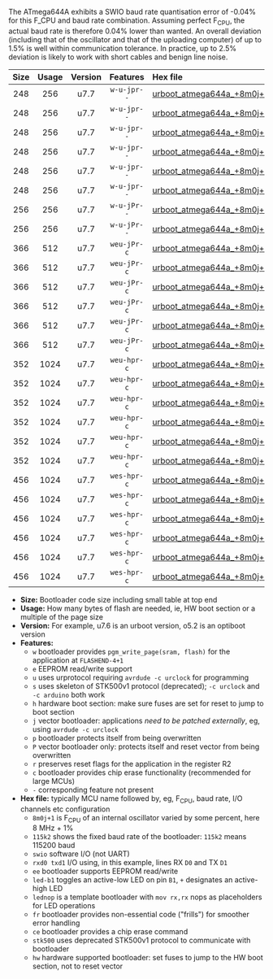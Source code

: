 The ATmega644A exhibits a SWIO baud rate quantisation error of -0.04% for this F_CPU and baud rate combination. Assuming perfect F<sub>CPU</sub>, the actual baud rate is therefore 0.04% lower than wanted. An overall deviation (including that of the oscillator and that of the uploading computer) of up to 1.5% is well within communication tolerance. In practice, up to 2.5% deviation is likely to work with short cables and benign line noise.

|Size|Usage|Version|Features|Hex file|
|:-:|:-:|:-:|:-:|:--|
|248|256|u7.7|`w-u-jpr--`|[urboot_atmega644a_+8m0j+1_++19k2_swio_rxd0_txd1_led+b0.hex](https://raw.githubusercontent.com/stefanrueger/urboot.hex/main/mcus/atmega644a/internal_oscillator/fcpu_+8m0j+1/br_++19k2/urboot_atmega644a_+8m0j+1_++19k2_swio_rxd0_txd1_led+b0.hex)|
|248|256|u7.7|`w-u-jpr--`|[urboot_atmega644a_+8m0j+1_++19k2_swio_rxd0_txd1_led+b7.hex](https://raw.githubusercontent.com/stefanrueger/urboot.hex/main/mcus/atmega644a/internal_oscillator/fcpu_+8m0j+1/br_++19k2/urboot_atmega644a_+8m0j+1_++19k2_swio_rxd0_txd1_led+b7.hex)|
|248|256|u7.7|`w-u-jpr--`|[urboot_atmega644a_+8m0j+1_++19k2_swio_rxd0_txd1_lednop.hex](https://raw.githubusercontent.com/stefanrueger/urboot.hex/main/mcus/atmega644a/internal_oscillator/fcpu_+8m0j+1/br_++19k2/urboot_atmega644a_+8m0j+1_++19k2_swio_rxd0_txd1_lednop.hex)|
|248|256|u7.7|`w-u-jpr--`|[urboot_atmega644a_+8m0j+1_++19k2_swio_rxd2_txd3_led+b0.hex](https://raw.githubusercontent.com/stefanrueger/urboot.hex/main/mcus/atmega644a/internal_oscillator/fcpu_+8m0j+1/br_++19k2/urboot_atmega644a_+8m0j+1_++19k2_swio_rxd2_txd3_led+b0.hex)|
|248|256|u7.7|`w-u-jpr--`|[urboot_atmega644a_+8m0j+1_++19k2_swio_rxd2_txd3_led+b7.hex](https://raw.githubusercontent.com/stefanrueger/urboot.hex/main/mcus/atmega644a/internal_oscillator/fcpu_+8m0j+1/br_++19k2/urboot_atmega644a_+8m0j+1_++19k2_swio_rxd2_txd3_led+b7.hex)|
|248|256|u7.7|`w-u-jpr--`|[urboot_atmega644a_+8m0j+1_++19k2_swio_rxd2_txd3_lednop.hex](https://raw.githubusercontent.com/stefanrueger/urboot.hex/main/mcus/atmega644a/internal_oscillator/fcpu_+8m0j+1/br_++19k2/urboot_atmega644a_+8m0j+1_++19k2_swio_rxd2_txd3_lednop.hex)|
|256|256|u7.7|`w-u-jPr--`|[urboot_atmega644a_+8m0j+1_++19k2_swio_rxd0_txd1.hex](https://raw.githubusercontent.com/stefanrueger/urboot.hex/main/mcus/atmega644a/internal_oscillator/fcpu_+8m0j+1/br_++19k2/urboot_atmega644a_+8m0j+1_++19k2_swio_rxd0_txd1.hex)|
|256|256|u7.7|`w-u-jPr--`|[urboot_atmega644a_+8m0j+1_++19k2_swio_rxd2_txd3.hex](https://raw.githubusercontent.com/stefanrueger/urboot.hex/main/mcus/atmega644a/internal_oscillator/fcpu_+8m0j+1/br_++19k2/urboot_atmega644a_+8m0j+1_++19k2_swio_rxd2_txd3.hex)|
|366|512|u7.7|`weu-jPr-c`|[urboot_atmega644a_+8m0j+1_++19k2_swio_rxd0_txd1_ee_led+b0_fr_ce.hex](https://raw.githubusercontent.com/stefanrueger/urboot.hex/main/mcus/atmega644a/internal_oscillator/fcpu_+8m0j+1/br_++19k2/urboot_atmega644a_+8m0j+1_++19k2_swio_rxd0_txd1_ee_led+b0_fr_ce.hex)|
|366|512|u7.7|`weu-jPr-c`|[urboot_atmega644a_+8m0j+1_++19k2_swio_rxd0_txd1_ee_led+b7_fr_ce.hex](https://raw.githubusercontent.com/stefanrueger/urboot.hex/main/mcus/atmega644a/internal_oscillator/fcpu_+8m0j+1/br_++19k2/urboot_atmega644a_+8m0j+1_++19k2_swio_rxd0_txd1_ee_led+b7_fr_ce.hex)|
|366|512|u7.7|`weu-jPr-c`|[urboot_atmega644a_+8m0j+1_++19k2_swio_rxd0_txd1_ee_lednop_fr_ce.hex](https://raw.githubusercontent.com/stefanrueger/urboot.hex/main/mcus/atmega644a/internal_oscillator/fcpu_+8m0j+1/br_++19k2/urboot_atmega644a_+8m0j+1_++19k2_swio_rxd0_txd1_ee_lednop_fr_ce.hex)|
|366|512|u7.7|`weu-jPr-c`|[urboot_atmega644a_+8m0j+1_++19k2_swio_rxd2_txd3_ee_led+b0_fr_ce.hex](https://raw.githubusercontent.com/stefanrueger/urboot.hex/main/mcus/atmega644a/internal_oscillator/fcpu_+8m0j+1/br_++19k2/urboot_atmega644a_+8m0j+1_++19k2_swio_rxd2_txd3_ee_led+b0_fr_ce.hex)|
|366|512|u7.7|`weu-jPr-c`|[urboot_atmega644a_+8m0j+1_++19k2_swio_rxd2_txd3_ee_led+b7_fr_ce.hex](https://raw.githubusercontent.com/stefanrueger/urboot.hex/main/mcus/atmega644a/internal_oscillator/fcpu_+8m0j+1/br_++19k2/urboot_atmega644a_+8m0j+1_++19k2_swio_rxd2_txd3_ee_led+b7_fr_ce.hex)|
|366|512|u7.7|`weu-jPr-c`|[urboot_atmega644a_+8m0j+1_++19k2_swio_rxd2_txd3_ee_lednop_fr_ce.hex](https://raw.githubusercontent.com/stefanrueger/urboot.hex/main/mcus/atmega644a/internal_oscillator/fcpu_+8m0j+1/br_++19k2/urboot_atmega644a_+8m0j+1_++19k2_swio_rxd2_txd3_ee_lednop_fr_ce.hex)|
|352|1024|u7.7|`weu-hpr-c`|[urboot_atmega644a_+8m0j+1_++19k2_swio_rxd0_txd1_ee_led+b0_fr_ce_hw.hex](https://raw.githubusercontent.com/stefanrueger/urboot.hex/main/mcus/atmega644a/internal_oscillator/fcpu_+8m0j+1/br_++19k2/urboot_atmega644a_+8m0j+1_++19k2_swio_rxd0_txd1_ee_led+b0_fr_ce_hw.hex)|
|352|1024|u7.7|`weu-hpr-c`|[urboot_atmega644a_+8m0j+1_++19k2_swio_rxd0_txd1_ee_led+b7_fr_ce_hw.hex](https://raw.githubusercontent.com/stefanrueger/urboot.hex/main/mcus/atmega644a/internal_oscillator/fcpu_+8m0j+1/br_++19k2/urboot_atmega644a_+8m0j+1_++19k2_swio_rxd0_txd1_ee_led+b7_fr_ce_hw.hex)|
|352|1024|u7.7|`weu-hpr-c`|[urboot_atmega644a_+8m0j+1_++19k2_swio_rxd0_txd1_ee_lednop_fr_ce_hw.hex](https://raw.githubusercontent.com/stefanrueger/urboot.hex/main/mcus/atmega644a/internal_oscillator/fcpu_+8m0j+1/br_++19k2/urboot_atmega644a_+8m0j+1_++19k2_swio_rxd0_txd1_ee_lednop_fr_ce_hw.hex)|
|352|1024|u7.7|`weu-hpr-c`|[urboot_atmega644a_+8m0j+1_++19k2_swio_rxd2_txd3_ee_led+b0_fr_ce_hw.hex](https://raw.githubusercontent.com/stefanrueger/urboot.hex/main/mcus/atmega644a/internal_oscillator/fcpu_+8m0j+1/br_++19k2/urboot_atmega644a_+8m0j+1_++19k2_swio_rxd2_txd3_ee_led+b0_fr_ce_hw.hex)|
|352|1024|u7.7|`weu-hpr-c`|[urboot_atmega644a_+8m0j+1_++19k2_swio_rxd2_txd3_ee_led+b7_fr_ce_hw.hex](https://raw.githubusercontent.com/stefanrueger/urboot.hex/main/mcus/atmega644a/internal_oscillator/fcpu_+8m0j+1/br_++19k2/urboot_atmega644a_+8m0j+1_++19k2_swio_rxd2_txd3_ee_led+b7_fr_ce_hw.hex)|
|352|1024|u7.7|`weu-hpr-c`|[urboot_atmega644a_+8m0j+1_++19k2_swio_rxd2_txd3_ee_lednop_fr_ce_hw.hex](https://raw.githubusercontent.com/stefanrueger/urboot.hex/main/mcus/atmega644a/internal_oscillator/fcpu_+8m0j+1/br_++19k2/urboot_atmega644a_+8m0j+1_++19k2_swio_rxd2_txd3_ee_lednop_fr_ce_hw.hex)|
|456|1024|u7.7|`wes-hpr-c`|[urboot_atmega644a_+8m0j+1_++19k2_swio_rxd0_txd1_ee_led+b0_fr_ce_stk500_hw.hex](https://raw.githubusercontent.com/stefanrueger/urboot.hex/main/mcus/atmega644a/internal_oscillator/fcpu_+8m0j+1/br_++19k2/urboot_atmega644a_+8m0j+1_++19k2_swio_rxd0_txd1_ee_led+b0_fr_ce_stk500_hw.hex)|
|456|1024|u7.7|`wes-hpr-c`|[urboot_atmega644a_+8m0j+1_++19k2_swio_rxd0_txd1_ee_led+b7_fr_ce_stk500_hw.hex](https://raw.githubusercontent.com/stefanrueger/urboot.hex/main/mcus/atmega644a/internal_oscillator/fcpu_+8m0j+1/br_++19k2/urboot_atmega644a_+8m0j+1_++19k2_swio_rxd0_txd1_ee_led+b7_fr_ce_stk500_hw.hex)|
|456|1024|u7.7|`wes-hpr-c`|[urboot_atmega644a_+8m0j+1_++19k2_swio_rxd0_txd1_ee_lednop_fr_ce_stk500_hw.hex](https://raw.githubusercontent.com/stefanrueger/urboot.hex/main/mcus/atmega644a/internal_oscillator/fcpu_+8m0j+1/br_++19k2/urboot_atmega644a_+8m0j+1_++19k2_swio_rxd0_txd1_ee_lednop_fr_ce_stk500_hw.hex)|
|456|1024|u7.7|`wes-hpr-c`|[urboot_atmega644a_+8m0j+1_++19k2_swio_rxd2_txd3_ee_led+b0_fr_ce_stk500_hw.hex](https://raw.githubusercontent.com/stefanrueger/urboot.hex/main/mcus/atmega644a/internal_oscillator/fcpu_+8m0j+1/br_++19k2/urboot_atmega644a_+8m0j+1_++19k2_swio_rxd2_txd3_ee_led+b0_fr_ce_stk500_hw.hex)|
|456|1024|u7.7|`wes-hpr-c`|[urboot_atmega644a_+8m0j+1_++19k2_swio_rxd2_txd3_ee_led+b7_fr_ce_stk500_hw.hex](https://raw.githubusercontent.com/stefanrueger/urboot.hex/main/mcus/atmega644a/internal_oscillator/fcpu_+8m0j+1/br_++19k2/urboot_atmega644a_+8m0j+1_++19k2_swio_rxd2_txd3_ee_led+b7_fr_ce_stk500_hw.hex)|
|456|1024|u7.7|`wes-hpr-c`|[urboot_atmega644a_+8m0j+1_++19k2_swio_rxd2_txd3_ee_lednop_fr_ce_stk500_hw.hex](https://raw.githubusercontent.com/stefanrueger/urboot.hex/main/mcus/atmega644a/internal_oscillator/fcpu_+8m0j+1/br_++19k2/urboot_atmega644a_+8m0j+1_++19k2_swio_rxd2_txd3_ee_lednop_fr_ce_stk500_hw.hex)|

- **Size:** Bootloader code size including small table at top end
- **Usage:** How many bytes of flash are needed, ie, HW boot section or a multiple of the page size
- **Version:** For example, u7.6 is an urboot version, o5.2 is an optiboot version
- **Features:**
  + `w` bootloader provides `pgm_write_page(sram, flash)` for the application at `FLASHEND-4+1`
  + `e` EEPROM read/write support
  + `u` uses urprotocol requiring `avrdude -c urclock` for programming
  + `s` uses skeleton of STK500v1 protocol (deprecated); `-c urclock` and `-c arduino` both work
  + `h` hardware boot section: make sure fuses are set for reset to jump to boot section
  + `j` vector bootloader: applications *need to be patched externally*, eg, using `avrdude -c urclock`
  + `p` bootloader protects itself from being overwritten
  + `P` vector bootloader only: protects itself and reset vector from being overwritten
  + `r` preserves reset flags for the application in the register R2
  + `c` bootloader provides chip erase functionality (recommended for large MCUs)
  + `-` corresponding feature not present
- **Hex file:** typically MCU name followed by, eg, F<sub>CPU</sub>, baud rate, I/O channels etc configuration
  + `8m0j+1` is F<sub>CPU</sub> of an internal oscillator varied by some percent, here 8 MHz + 1%
  + `115k2` shows the fixed baud rate of the bootloader: `115k2` means 115200 baud
  + `swio` software I/O (not UART)
  + `rxd0 txd1` I/O using, in this example, lines RX `D0` and TX `D1`
  + `ee` bootloader supports EEPROM read/write
  + `led-b1` toggles an active-low LED on pin `B1`, `+` designates an active-high LED
  + `lednop` is a template bootloader with `mov rx,rx` nops as placeholders for LED operations
  + `fr` bootloader provides non-essential code ("frills") for smoother error handling
  + `ce` bootloader provides a chip erase command
  + `stk500` uses deprecated STK500v1 protocol to communicate with bootloader
  + `hw` hardware supported bootloader: set fuses to jump to the HW boot section, not to reset vector
